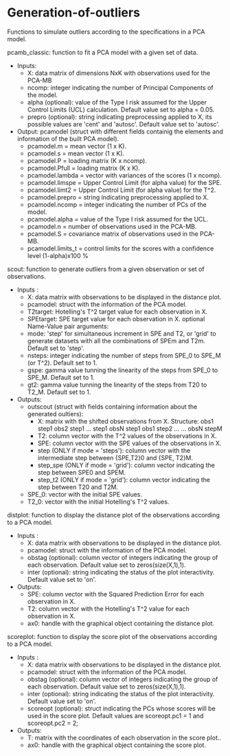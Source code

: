 # Generation-of-outliers
Functions to simulate outliers according to the specifications in a PCA model.

pcamb_classic: function to fit a PCA model with a given set of data. 
 - Inputs: 
    - X: data matrix of dimensions NxK with observations used for the PCA-MB
	- ncomp: integer indicating the number of Principal Components of the model.
	- alpha (optional): value of the Type I risk assumed for the Upper Control Limits (UCL) calculation. Default value set to alpha = 0.05.
	- prepro (optional): string indicating preprocessing applied to X, its possible values are 'cent' and 'autosc'. Default value set to 'autosc'.
 - Output: pcamodel (struct with different fields containig the elements and information of the built PCA model).
	- pcamodel.m = mean vector (1 x K).
	- pcamodel.s = mean vector (1 x K).
	- pcamodel.P = loading matrix (K x ncomp).
	- pcamodel.Pfull = loading matrix (K x K).
	- pcamodel.lambda = vector with variances of the scores (1 x ncomp).
	- pcamodel.limspe = Upper Control Limit (for alpha value) for the SPE.
	- pcamodel.limt2 = Upper Control Limit (for alpha value) for the T^2.
	- pcamodel.prepro = string indicating preprocessing applied to X.
	- pcamodel.ncomp = integer indicating the number of PCs of the model.
	- pcamodel.alpha = value of the Type I risk assumed for the UCL.
	- pcamodel.n = number of observations used in the PCA-MB.
	- pcamodel.S = covariance matrix of observations used in the PCA-MB.
	- pcamodel.limits_t = control limits for the scores with a confidence level (1-alpha)x100 % 

scout: function to generate outliers from a given observation or set of observations.
 - Inputs : 
	- X: data matrix with observations to be displayed in the distance plot.
	- pcamodel: struct with the information of the PCA model.
	- T2target: Hotelling's T^2 target value for each observation in X.
	- SPEtarget: SPE target value for each observation in X.
	optional Name-Value pair arguments:
	- mode: 'step' for simultaneous increment in SPE and T2, or 'grid' to generate datasets with all the combinations of SPEm and T2m. Default set to 'step'.
	- nsteps: integer indicating the number of steps from SPE_0 to SPE_M (or T^2). Default set to 1. 
	- gspe: gamma value tunning the linearity of the steps from SPE_0 to SPE_M. Default set to 1.
	- gt2: gamma value tunning the linearity of the steps from T20 to T2_M. Default set to 1.
 - Outputs: 
	- outscout (struct with fields containing information about the generated oultiers):
		- X: matrix with the shifted observations from X. Structure:
           	obs1 step1
           	obs2 step1
           	...  step1
           	obsN step1
           	obs1 step2
           	...  ...
           	obsN stepM
		- T2: column vector with the T^2 values of the observations in X.
	   	- SPE: column vector with the SPE values of the observations in X.
		- step (ONLY if mode = 'steps'): column vector with the intermediate step between {SPE,T2}0 and {SPE, T2}M.
		- step_spe (ONLY if mode = 'grid'): column vector indicating the step between SPE0 and SPEM.
		- step_t2 (ONLY if mode = 'grid'): column vector indicating the step between T20 and T2M.
	- SPE_0: vector with the initial SPE values.
	- T2_0: vector with the initial Hotelling's T^2 values.

distplot: function to display the distance plot of the observations according to a PCA model.
 - Inputs : 
	- X: data matrix with observations to be displayed in the distance plot.
	- pcamodel: struct with the information of the PCA model.
	- obstag (optional): column vector of integers indicating the group of each observation. Default value set to zeros(size(X,1),1).
	- inter (optional): string indicating the status of the plot interactivity. Default value set to 'on'.
 - Outputs: 
	- SPE: column vector with the Squared Prediction Error for each observation in X.
	- T2: column vector with the Hotelling's T^2 value for each observation in X.
	- ax0: handle with the graphical object containing the distance plot.
				
scoreplot: function to display the score plot of the observations according to a PCA model.
 - Inputs : 
	- X: data matrix with observations to be displayed in the distance plot.
	- pcamodel: struct with the information of the PCA model.
	- obstag (optional): column vector of integers indicating the group of each observation. Default value set to zeros(size(X,1),1).
	- inter (optional): string indicating the status of the plot interactivity. Default value set to 'on'.
	- scoreopt (optional): struct indicating the PCs whose scores will be used in the score plot. Default values are scoreopt.pc1 = 1 and scoreopt.pc2 = 2;
 - Outputs: 
	- T: matrix with the coordinates of each observation in the score plot..
	- ax0: handle with the graphical object containing the score plot.
